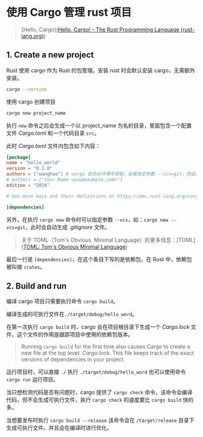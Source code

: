 # 使用 Cargo 管理 rust 项目

> [Hello, Cargo]([Hello, Cargo! - The Rust Programming Language (rust-lang.org)](https://doc.rust-lang.org/book/ch01-03-hello-cargo.html))

## 1. Create a new project

Rust 使用 cargo 作为 Rust 的包管理。安装 rust 时会默认安装 cargo，无需额外安装。

```bash
cargo --version
```

使用 cargo 创建项目

```bash
cargo new project_name
```

执行 `new` 命令之后会生成一个以 project_name 为名的目录，里面包含一个配置文件 *Cargo.toml* 和一个代码目录 `src`。

此时 *Cargo.toml* 文件内包含如下内容：

```toml
[package]
name = "hello_world"
version = "0.1.0"
authors = ["wanghao"] # cargo 自动从环境中获取，如果指定参数 --vcs=git，则会展示如下格式
# authors = ["Your Name <you@example.com>"]
edition = "2018"

# See more keys and their definitions at https://doc.rust-lang.org/cargo/reference/manifest.html

[dependencies]
```

另外，在执行 `cargo new` 命令时可以指定参数 `--vcs`，如：`cargo new --vcs=git`，此时会自动生成 *.gitignore* 文件。

> 关于 TOML（Tom's Obvious, Minimal Language）的更多信息：[TOML]([TOML: Tom's Obvious Minimal Language](https://toml.io/en/))

最后一行是 `[dependencies]`，在这个条目下写的是依赖包，在 Rust 中，依赖包被叫做 `crates`。

## 2. Build and run

编译 cargo 项目只需要执行命令 `cargo build`。

编译生成的可执行文件在`./target/debug/hello_word`。

在第一次执行 `cargo build` 时，cargo 会在项目根目录下生成一个 *Cargo.lock* 文件，这个文件的作用是跟踪项目中使用的依赖包版本。

> Running `cargo build` for the first time also causes Cargo to create a new file at the top level: *Cargo.lock*. This file keeps track of the exact versions of dependencies in your project. 

运行项目时，可以直接 `./` 执行 `./target/debug/hello_word` 也可以使用命令 `cargo run` 运行项目。

当只想检测代码是否有问题时，cargo 提供了 `cargo check` 命令，该命令会编译代码，但不会生成可执行文件，执行 `cargo check` 的速度要比 `cargo build` 快的多。

当想要发布时执行 `cargo build --release` 该命令会在 `/target/release` 目录下生成可执行文件。并且会在编译时进行优化。

